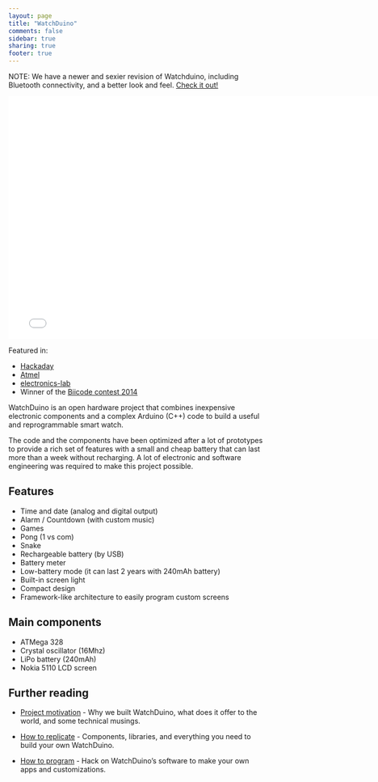 ```yaml
---
layout: page
title: "WatchDuino"
comments: false
sidebar: true
sharing: true
footer: true
---
```


NOTE: We have a newer and sexier revision of Watchduino, including Bluetooth
connectivity, and a better look and feel. [Check it out!](https://www.coconauts.net/projects/watchduino2/)

<iframe width="770" height="480" src="//www.youtube.com/embed/CtgR1YiwnEY" frameborder="0" allowfullscreen></iframe>

Featured in:

- [Hackaday](http://hackaday.com/2014/05/06/tell-time-and-blink-an-led-on-your-wrist-with-watchduino/)
- [Atmel](http://blog.atmel.com/2014/05/08/atmega328-powers-open-source-watchduino/)
- [electronics-lab](http://www.electronics-lab.com/watchduino-arduino-watch/)
- Winner of the [Biicode contest 2014](http://blog.bricogeek.com/noticias/programacion/resultados-y-ganadores-de-biicode-contest-2014/)

WatchDuino is an open hardware project that combines inexpensive electronic components and a complex Arduino (C++) code to build a useful and reprogrammable smart watch.

The code and the components have been optimized after a lot of prototypes to provide a rich set of features with a small and cheap battery that can last more than a week without recharging. A lot of electronic and software engineering was required to make this project possible.

## Features
* Time and date (analog and digital output)
* Alarm / Countdown (with custom music)
* Games
* Pong (1 vs com)
* Snake
* Rechargeable battery (by USB)
* Battery meter
* Low-battery mode (it can last 2 years with 240mAh battery)
* Built-in screen light
* Compact design
* Framework-like architecture to easily program custom screens

## Main components

* ATMega 328
* Crystal oscillator (16Mhz)
* LiPo battery (240mAh)
* Nokia 5110 LCD screen

## Further reading

* [Project motivation](http://bitbucket.org/rephus/watchduino/src/master/docs/motivation.md) - Why we built WatchDuino, what does it offer to the world, and some technical musings.

* [How to replicate](http://bitbucket.org/rephus/watchduino/src/master/docs/how_to_replicate.md) - Components, libraries, and everything you need to build your own WatchDuino.

* [How to program](http://bitbucket.org/rephus/watchduino/src/master/docs/how_to_program.md) - Hack on WatchDuino’s software to make your own apps and customizations.
